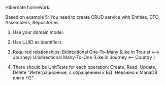 Hibernate homework:

Based on example 5:
You need to create CRUD service with Entities, DTO, Assemblers, Repositories. 

1. Use your domain model.
2. Use UUID as identifiers.

3. Required relationships: 
Bidirectional  One-To-Many (Like in Tourist <--> Journey)
Unidirectional Many-To-One (Like in Journey <-- Country )

4. There should be UnitTests for each operation: Create, Read, Update, Delete
"Интеграционные, с обращением к БД. Неважно к MariaDB или к H2"
